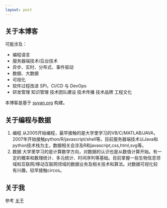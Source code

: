 ```yaml
---
layout: post
---
```


## 关于本博客

可能涉及：

- 编程语言
- 服务器端技术/后台技术
- 异步、实时、分布式、事件驱动
- 数据、大数据
- 可视化
- 软件过程改进 SPI，CI/CD 与 DevOps 
- 研发管理 知识管理 技术团队建设 技术传播 技术品牌 工程文化 

本博客是基于 [suyan.org](https://github.com/suyan/suyan.github.io) 构建。

## 关于编程与数据

1. 编程
    从2005开始编程，最早接触的是大学里学习的VB/C/MATLAB/JAVA，2007年开始接触python/R/javascript/shell等。目前服务器端技术以Java和python技术栈为主，数据相关会涉及R和javascript,css,html,svg等。
2. 数据
    大学里学习的是计算数学方向，对数据的认识也是从数值计算开始。有一定的概率和数理统计、多元统计、时间序列等基础。目前掌握一些生物信息领域和互联网/移动互联网领域的数据业务及相关技术和算法。对数据可视化较有兴趣，较早接触circos。

## 关于我

参考 [关于](2016/10/23/about-me.html)
